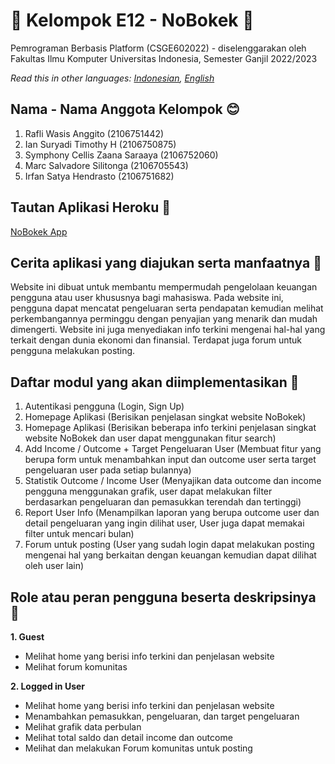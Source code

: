 # 👋 Kelompok E12 - NoBokek 👋

Pemrograman Berbasis Platform (CSGE602022) - diselenggarakan oleh Fakultas Ilmu Komputer Universitas Indonesia, Semester Ganjil 2022/2023

*Read this in other languages: [Indonesian](README.md), [English](README.en.md)*

## Nama - Nama Anggota Kelompok 😊
1. Rafli Wasis Anggito (2106751442)
2. Ian Suryadi Timothy H (2106750875)
3. Symphony Cellis Zaana Saraaya (2106752060)
4. Marc Salvadore Silitonga (2106705543)
5. Irfan Satya Hendrasto (2106751682)

## Tautan Aplikasi Heroku 🔗
[NoBokek App](https://nobokek.herokuapp.com/nobokek)

## Cerita aplikasi yang diajukan serta manfaatnya 📖
Website ini dibuat untuk membantu mempermudah pengelolaan keuangan pengguna atau user khususnya bagi mahasiswa. Pada website ini, pengguna dapat mencatat pengeluaran serta pendapatan kemudian melihat perkembangannya perminggu dengan penyajian yang menarik dan mudah dimengerti. Website ini juga menyediakan info terkini mengenai hal-hal yang terkait dengan dunia ekonomi dan finansial. Terdapat juga forum untuk pengguna melakukan posting.

## Daftar modul yang akan diimplementasikan 📃
1. Autentikasi pengguna (Login, Sign Up)
2. Homepage Aplikasi (Berisikan penjelasan singkat website NoBokek)
3. Homepage Aplikasi (Berisikan beberapa info terkini penjelasan singkat website NoBokek dan user dapat menggunakan fitur search) 
4. Add Income / Outcome + Target Pengeluaran User (Membuat fitur yang berupa form untuk menambahkan input dan outcome user serta target pengeluaran user pada setiap bulannya)
5. Statistik Outcome / Income User (Menyajikan data outcome dan income pengguna menggunakan grafik, user dapat melakukan filter berdasarkan pengeluaran dan pemasukkan terendah dan tertinggi) 
6. Report User Info (Menampilkan laporan yang berupa outcome user dan detail pengeluaran yang ingin dilihat user, User juga dapat memakai filter untuk mencari bulan)
7. Forum untuk posting (User yang sudah login dapat melakukan posting mengenai hal yang berkaitan dengan keuangan kemudian dapat dilihat oleh user lain)

## Role atau peran pengguna beserta deskripsinya 👥
**1. Guest**
- Melihat home yang berisi info terkini dan penjelasan website
- Melihat forum komunitas


**2. Logged in User**
- Melihat home yang berisi info terkini dan penjelasan website
- Menambahkan pemasukkan, pengeluaran, dan target pengeluaran
- Melihat grafik data perbulan
- Melihat total saldo dan detail income dan outcome
- Melihat dan melakukan Forum komunitas untuk posting
